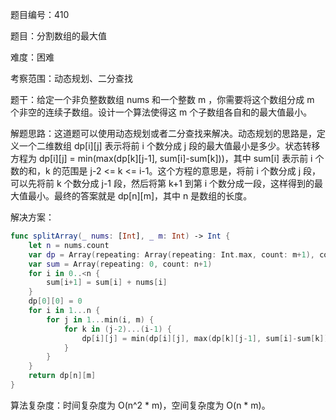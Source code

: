 题目编号：410

题目：分割数组的最大值

难度：困难

考察范围：动态规划、二分查找

题干：给定一个非负整数数组 nums 和一个整数 m ，你需要将这个数组分成 m 个非空的连续子数组。设计一个算法使得这 m 个子数组各自和的最大值最小。

解题思路：这道题可以使用动态规划或者二分查找来解决。动态规划的思路是，定义一个二维数组 dp[i][j] 表示将前 i 个数分成 j 段的最大值最小是多少。状态转移方程为 dp[i][j] = min(max(dp[k][j-1], sum[i]-sum[k]))，其中 sum[i] 表示前 i 个数的和，k 的范围是 j-2 <= k <= i-1。这个方程的意思是，将前 i 个数分成 j 段，可以先将前 k 个数分成 j-1 段，然后将第 k+1 到第 i 个数分成一段，这样得到的最大值最小。最终的答案就是 dp[n][m]，其中 n 是数组的长度。

解决方案：

```swift
func splitArray(_ nums: [Int], _ m: Int) -> Int {
    let n = nums.count
    var dp = Array(repeating: Array(repeating: Int.max, count: m+1), count: n+1)
    var sum = Array(repeating: 0, count: n+1)
    for i in 0..<n {
        sum[i+1] = sum[i] + nums[i]
    }
    dp[0][0] = 0
    for i in 1...n {
        for j in 1...min(i, m) {
            for k in (j-2)...(i-1) {
                dp[i][j] = min(dp[i][j], max(dp[k][j-1], sum[i]-sum[k]))
            }
        }
    }
    return dp[n][m]
}
```

算法复杂度：时间复杂度为 O(n^2 * m)，空间复杂度为 O(n * m)。